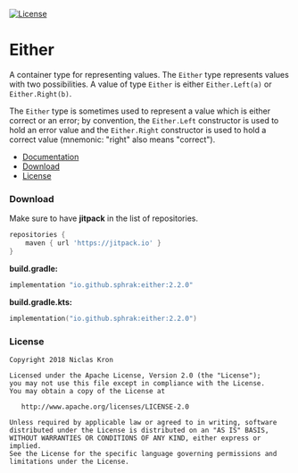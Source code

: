 [![License](https://img.shields.io/badge/License-Apache%202.0-blue.svg)](https://github.com/sphrak/Either/blob/master/LICENSE)

# Either
A container type for representing values. The `Either` type represents values with two possibilities. A value of type `Either` is either `Either.Left(a)` or `Either.Right(b)`.

The `Either` type is sometimes used to represent a value which is either correct or an error; by convention, the `Either.Left` constructor is used to hold an error value and the `Either.Right` constructor is used to hold a correct value (mnemonic: "right" also means "correct").

* [Documentation](https://sphrak.github.io/Either/)
* [Download](https://github.com/sphrak/Either#download)
* [License](https://github.com/sphrak/Either#license)

### Download 
Make sure to have **jitpack** in the list of repositories.
```groovy
repositories {
    maven { url 'https://jitpack.io' }
}
```

**build.gradle:**

```groovy
implementation "io.github.sphrak:either:2.2.0"
```

**build.gradle.kts:**

```kotlin
implementation("io.github.sphrak:either:2.2.0")
```

### License

	Copyright 2018 Niclas Kron

	Licensed under the Apache License, Version 2.0 (the "License");
	you may not use this file except in compliance with the License.
	You may obtain a copy of the License at

	   http://www.apache.org/licenses/LICENSE-2.0

	Unless required by applicable law or agreed to in writing, software
	distributed under the License is distributed on an "AS IS" BASIS,
	WITHOUT WARRANTIES OR CONDITIONS OF ANY KIND, either express or implied.
	See the License for the specific language governing permissions and
	limitations under the License.

